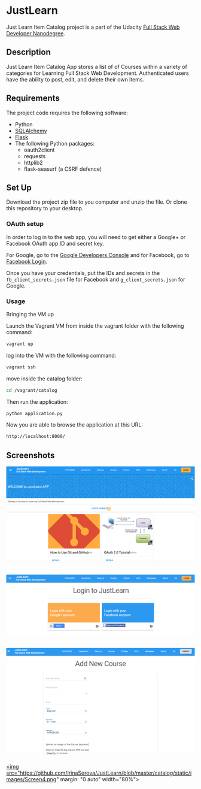 # JustLearn

Just Learn Item Catalog project is a part of the Udacity [Full Stack Web Developer Nanodegree](https://www.udacity.com/course/full-stack-web-developer-nanodegree--nd004).


## Description
Just Learn Item Catalog App stores a list of  of  Courses within a variety of categories for Learning Full Stack Web Development.  Authenticated users have the ability to post, edit, and delete their own items.


## Requirements
The project code requires the following software:

* Python
* [SQLAlchemy](http://www.sqlalchemy.org/) 
* [Flask](http://flask.pocoo.org/) 
* The following Python packages:
    * oauth2client
    * requests
    * httplib2
    * flask-seasurf (a CSRF defence)


## Set Up


Download the project zip file to you computer and unzip the file. Or clone this repository to your desktop.

### OAuth setup
In order to log in to the web app, you will need to get either a Google+ or Facebook OAuth app ID and secret key. 

For Google, go to the
[Google Developers Console](https://console.developers.google.com/) and for Facebook,
go to [Facebook Login](https://developers.facebook.com/products/login).

Once you have your credentials, put the IDs and secrets in the `fb_client_secrets.json`
file for Facebook and `g_client_secrets.json` for Google.


### Usage

Bringing the VM up

Launch the Vagrant VM from inside the vagrant folder with the following command:


```bash
vagrant up
```
log into the VM with the following command:

```bash
vagrant ssh
```

move inside the catalog folder:

```bash
cd /vagrant/catalog
```
Then run the application:

```bash
python application.py
```

Now you are able to browse the application at this URL:

```bash
http://localhost:8000/
```
 Screenshots
-----


<a href="url"><img src="https://github.com/IrinaSerova/JustLearn/blob/master/catalog/static/images/Screen1.png"></a>

<a href="url"><img src="https://github.com/IrinaSerova/JustLearn/blob/master/catalog/static/images/Screen2.png"></a>
-----
<a href="url"><img src="https://github.com/IrinaSerova/JustLearn/blob/master/catalog/static/images/Screen3.png"></a>
-----
<a href="url"><img src="https://github.com/IrinaSerova/JustLearn/blob/master/catalog/static/images/Screen4.png" margin: "0 auto"  width="80%"></a>